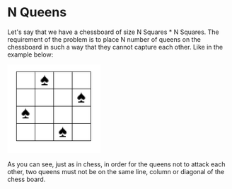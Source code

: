 # N Queens

<p>Let's say that we have a chessboard of size N Squares * N Squares. The requirement of the problem is to place N number of queens on the chessboard in such a way that they cannot capture each other. Like in the example below: </p>

![alt text](https://github.com/tudoranghelina91/AlgorithmCodeSnippets/blob/master/Backtracking/nQueens.png)

<p>As you can see, just as in chess, in order for the queens not to attack each other, two queens must not be on the same line, column or diagonal of the chess board.</p>
